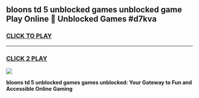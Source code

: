 
## bloons td 5 unblocked games unblocked game Play Online 👋 Unblocked Games #d7kva
<h3>
<a href="https://premium.freeplayer.one?title=bloons_td_5_unblocked_games&ref=21F">CLICK TO PLAY</a></h3>
<hr>

<h3>
<a href="https://premium.freeplayer.one?title=bloons_td_5_unblocked_games&ref=21F">CLICK 2 PLAY</a>
  
</h3>

<a href="https://premium.freeplayer.one?title=bloons_td_5_unblocked_games&ref=21F/"><img src="https://clearcache.store/games.png"></a>


**bloons td 5 unblocked games games unblocked: Your Gateway to Fun and Accessible Online Gaming**

